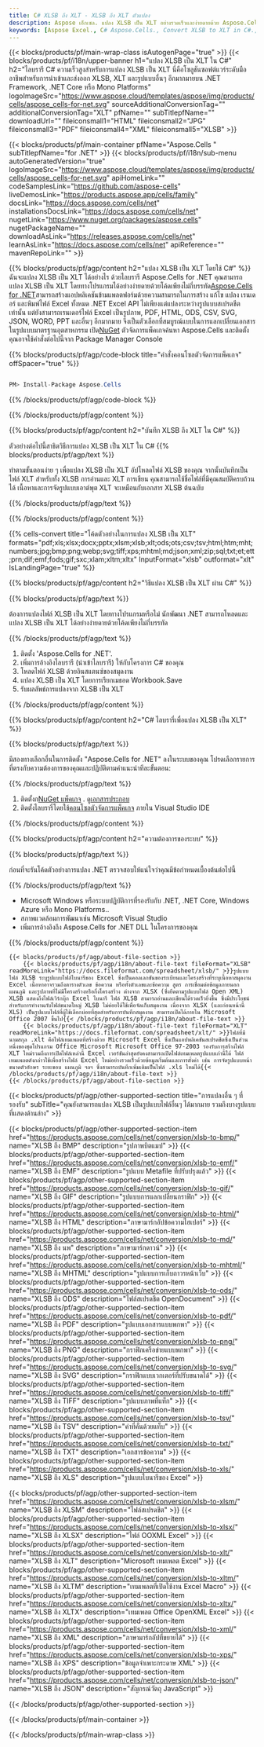 ```yaml
---
title: C# XLSB ถึง XLT - XLSB ถึง XLT ตัวแปลง
description: Aspose เอ็กเซล. แปลง XLSB เป็น XLT อย่างรวดเร็วและง่ายดายด้วย Aspose.Cells C# XLSB ถึง XLT C# บันทึก XLSB ถึง XLT บันทึก XLSB เป็น 07611134 81 ใช้ C#.
keywords: [Aspose Excel., C# Aspose.Cells., Convert XLSB to XLT in C#., Save XLSB to XLT using C#., C# XLSB to XLT saveformat., XLSB to XLT Converter., C# Save XLSB as XLT]
---
```

{{< blocks/products/pf/main-wrap-class isAutogenPage="true" >}}
{{< blocks/products/pf/i18n/upper-banner h1="แปลง XLSB เป็น XLT ใน C#" h2="ไลบรารี C# ความเร็วสูงสำหรับการแปลง XLSB เป็น XLT นี่คือโซลูชันซอฟต์แวร์ระดับมืออาชีพสำหรับการนำเข้าและส่งออก XLSB, XLT และรูปแบบอื่นๆ อีกมากมายบน .NET Framework, .NET Core หรือ Mono Platforms" logoImageSrc="https://www.aspose.cloud/templates/aspose/img/products/cells/aspose_cells-for-net.svg" sourceAdditionalConversionTag="" additionalConversionTag="XLT" pfName="" subTitlepfName="" downloadUrl="" fileiconsmall1="HTML" fileiconsmall2="JPG" fileiconsmall3="PDF" fileiconsmall4="XML" fileiconsmall5="XLSB" >}}

{{< blocks/products/pf/main-container pfName="Aspose.Cells " subTitlepfName="for .NET" >}}
{{< blocks/products/pf/i18n/sub-menu autoGeneratedVersion="true" logoImageSrc="https://www.aspose.cloud/templates/aspose/img/products/cells/aspose_cells-for-net.svg" apiHomeLink="" codeSamplesLink="https://github.com/aspose-cells" liveDemosLink="https://products.aspose.app/cells/family" docsLink="https://docs.aspose.com/cells/net" installationsDocsLink="https://docs.aspose.com/cells/net" nugetLink="https://www.nuget.org/packages/aspose.cells" nugetPackageName="" downloadAsLink="https://releases.aspose.com/cells/net" learnAsLink="https://docs.aspose.com/cells/net" apiReference="" mavenRepoLink="" >}}

{{% blocks/products/pf/agp/content h2="แปลง XLSB เป็น XLT โดยใช้ C#" %}}
ฉันจะแปลง XLSB เป็น XLT ได้อย่างไร ด้วยไลบรารี Aspose.Cells for .NET คุณสามารถแปลง XLSB เป็น XLT โดยทางโปรแกรมได้อย่างง่ายดายด้วยโค้ดเพียงไม่กี่บรรทัด[Aspose.Cells for .NET](https://products.aspose.com/cells/net)สามารถสร้างแอปพลิเคชันข้ามแพลตฟอร์มด้วยความสามารถในการสร้าง แก้ไข แปลง เรนเดอร์ และพิมพ์ไฟล์ Excel ทั้งหมด .NET Excel API ไม่เพียงแต่แปลงระหว่างรูปแบบสเปรดชีตเท่านั้น แต่ยังสามารถเรนเดอร์ไฟล์ Excel เป็นรูปภาพ, PDF, HTML, ODS, CSV, SVG, JSON, WORD, PPT และอื่นๆ อีกมากมาย จึงเป็นตัวเลือกที่สมบูรณ์แบบในการแลกเปลี่ยนเอกสารในรูปแบบมาตรฐานอุตสาหกรรม เปิด[NuGet](https://www.nuget.org/packages/aspose.cells) ตัวจัดการแพ็คเกจค้นหา Aspose.Cells และติดตั้ง คุณอาจใช้คำสั่งต่อไปนี้จาก Package Manager Console

{{% blocks/products/pf/agp/code-block title="คำสั่งคอนโซลตัวจัดการแพ็คเกจ" offSpacer="true" %}}

```cs

PM> Install-Package Aspose.Cells

```

{{% /blocks/products/pf/agp/code-block %}}

{{% /blocks/products/pf/agp/content %}}

{{% blocks/products/pf/agp/content h2="บันทึก XLSB ถึง XLT ใน C#" %}}

ตัวอย่างต่อไปนี้สาธิตวิธีการแปลง XLSB เป็น XLT ใน C#
{{% blocks/products/pf/agp/text %}}

ทำตามขั้นตอนง่าย ๆ เพื่อแปลง XLSB เป็น XLT อัปโหลดไฟล์ XLSB ของคุณ จากนั้นบันทึกเป็นไฟล์ XLT สำหรับทั้ง XLSB การอ่านและ XLT การเขียน คุณสามารถใช้ชื่อไฟล์ที่มีคุณสมบัติครบถ้วนได้ เนื้อหาและการจัดรูปแบบเอาต์พุต XLT จะเหมือนกับเอกสาร XLSB ต้นฉบับ

{{% /blocks/products/pf/agp/text %}}

{{% /blocks/products/pf/agp/content %}}

{{% cells-convert title="โค้ดตัวอย่างในการแปลง XLSB เป็น XLT" formats="pdf;xls;xlsx;docx;pptx;xlsm;xlsb;xlt;ods;ots;csv;tsv;html;htm;mht;numbers;jpg;bmp;png;webp;svg;tiff;xps;mhtml;md;json;xml;zip;sql;txt;et;ett;prn;dif;emf;fods;gif;sxc;xlam;xltm;xltx" InputFormat="xlsb" outformat="xlt" IsLandingPage="true" %}}

{{% blocks/products/pf/agp/content h2="วิธีแปลง XLSB เป็น XLT ผ่าน C#" %}}

{{% blocks/products/pf/agp/text %}}

ต้องการแปลงไฟล์ XLSB เป็น XLT โดยทางโปรแกรมหรือไม่ นักพัฒนา .NET สามารถโหลดและแปลง XLSB เป็น XLT ได้อย่างง่ายดายด้วยโค้ดเพียงไม่กี่บรรทัด

{{% /blocks/products/pf/agp/text %}}

1.  ติดตั้ง 'Aspose.Cells for .NET'.
1.  เพิ่มการอ้างอิงไลบรารี (นำเข้าไลบรารี) ให้กับโครงการ C# ของคุณ
1.  โหลดไฟล์ XLSB ด้วยอินสแตนซ์ของสมุดงาน
1.  แปลง XLSB เป็น XLT โดยการเรียกเมธอด Workbook.Save
1.  รับผลลัพธ์การแปลงจาก XLSB เป็น XLT

{{% /blocks/products/pf/agp/content %}}

{{% blocks/products/pf/agp/content h2="C# ไลบรารี่เพื่อแปลง XLSB เป็น XLT" %}}

{{% blocks/products/pf/agp/text %}}

มีสองทางเลือกอื่นในการติดตั้ง "Aspose.Cells for .NET" ลงในระบบของคุณ โปรดเลือกรายการที่ตรงกับความต้องการของคุณและปฏิบัติตามคำแนะนำทีละขั้นตอน:

{{% /blocks/products/pf/agp/text %}}

1.  ติดตั้งก[NuGet แพ็คเกจ](https://www.nuget.org/packages/Aspose.Cells/) . ดู[เอกสารประกอบ](https://docs.aspose.com/cells/net/installation/#install-asposecells-for-net-through-nuget)
1.  ติดตั้งไลบรารี่โดยใช้[คอนโซลตัวจัดการแพ็คเกจ](https://docs.aspose.com/cells/net/installation/#install-asposecells-using-the-package-manager-console) ภายใน Visual Studio IDE

{{% /blocks/products/pf/agp/content %}}

{{% blocks/products/pf/agp/content h2="ความต้องการของระบบ" %}}

{{% blocks/products/pf/agp/text %}}

 ก่อนที่จะรันโค้ดตัวอย่างการแปลง .NET ตรวจสอบให้แน่ใจว่าคุณมีข้อกำหนดเบื้องต้นต่อไปนี้

{{% /blocks/products/pf/agp/text %}}

-  Microsoft Windows หรือระบบปฏิบัติการที่รองรับกับ .NET, .NET Core, Windows Azure หรือ Mono Platforms..
-  สภาพแวดล้อมการพัฒนาเช่น Microsoft Visual Studio
-  เพิ่มการอ้างอิงถึง Aspose.Cells for .NET DLL ในโครงการของคุณ

{{% /blocks/products/pf/agp/content %}}

<!-- aboutfile Starts -->
    {{< blocks/products/pf/agp/about-file-section >}}
        {{< blocks/products/pf/agp/i18n/about-file-text fileFormat="XLSB" readMoreLink="https://docs.fileformat.com/spreadsheet/xlsb/" >}}รูปแบบไฟล์ XLSB ระบุรูปแบบไฟล์ไบนารีของ Excel ซึ่งเป็นคอลเลกชันของระเบียนและโครงสร้างที่ระบุเนื้อหาสมุดงาน Excel เนื้อหาอาจรวมถึงตารางตัวเลข ข้อความ หรือทั้งตัวเลขและข้อความ สูตร การเชื่อมต่อข้อมูลภายนอก แผนภูมิ และรูปภาพที่ไม่มีโครงสร้างหรือกึ่งโครงสร้าง ต่างจาก XLSX (ซึ่งยึดตามรูปแบบไฟล์ Open XML) XLSB แสดงถึงไฟล์เวิร์กบุ๊ก Excel ไบนารี ไฟล์ XLSB สามารถอ่านและเขียนได้รวดเร็วยิ่งขึ้น ซึ่งมีประโยชน์สำหรับการทำงานกับไฟล์ขนาดใหญ่ XLSB ไม่ค่อยได้ใช้เพื่อจัดเก็บสมุดงาน เนื่องจาก XLSX (และก่อนหน้านี้ XLS) เป็นรูปแบบไฟล์ที่ผู้ใช้เลือกบ่อยที่สุดสำหรับการบันทึกสมุดงาน สามารถเปิดได้ภายใน Microsoft Office 2007 ขึ้นไป{{< /blocks/products/pf/agp/i18n/about-file-text >}}
        {{< blocks/products/pf/agp/i18n/about-file-text fileFormat="XLT" readMoreLink="https://docs.fileformat.com/spreadsheet/xlt/" >}}ไฟล์ที่มีนามสกุล .xlt คือไฟล์เทมเพลตที่สร้างด้วย Microsoft Excel ซึ่งเป็นแอปพลิเคชันสเปรดชีตซึ่งเป็นส่วนหนึ่งของชุดโปรแกรม Office Microsoft Microsoft Office 97-2003 รองรับการสร้างไฟล์ XLT ใหม่รวมถึงการเปิดไฟล์เหล่านี้ Excel เวอร์ชันล่าสุดยังคงสามารถเปิดไฟล์เทมเพลตรูปแบบเก่านี้ได้ ไฟล์เทมเพลตดังกล่าวใช้เพื่อสร้างไฟล์ Excel ใหม่อย่างรวดเร็วด้วยข้อมูลเริ่มต้นและการตั้งค่า เช่น การจัดรูปแบบหน้า ขนาดตัวอักษร ระยะขอบ แผนภูมิ ฯลฯ ซึ่งสามารถบันทึกเพิ่มเติมเป็นไฟล์ .xls ใหม่ได้{{< /blocks/products/pf/agp/i18n/about-file-text >}}
    {{< /blocks/products/pf/agp/about-file-section >}}
<!-- aboutfile Ends -->

{{< blocks/products/pf/agp/other-supported-section title="การแปลงอื่น ๆ ที่รองรับ" subTitle="คุณยังสามารถแปลง XLSB เป็นรูปแบบไฟล์อื่นๆ ได้มากมาย รวมถึงบางรูปแบบที่แสดงด้านล่าง" >}}

{{< blocks/products/pf/agp/other-supported-section-item href="https://products.aspose.com/cells/net/conversion/xlsb-to-bmp/" name="XLSB ถึง BMP" description="รูปภาพบิตแมป" >}}
{{< blocks/products/pf/agp/other-supported-section-item href="https://products.aspose.com/cells/net/conversion/xlsb-to-emf/" name="XLSB ถึง EMF" description="รูปแบบ Metafile ที่ปรับปรุงแล้ว" >}}
{{< blocks/products/pf/agp/other-supported-section-item href="https://products.aspose.com/cells/net/conversion/xlsb-to-gif/" name="XLSB ถึง GIF" description="รูปแบบการแลกเปลี่ยนกราฟิก" >}}
{{< blocks/products/pf/agp/other-supported-section-item href="https://products.aspose.com/cells/net/conversion/xlsb-to-html/" name="XLSB ถึง HTML" description="ภาษามาร์กอัปข้อความไฮเปอร์" >}}
{{< blocks/products/pf/agp/other-supported-section-item href="https://products.aspose.com/cells/net/conversion/xlsb-to-md/" name="XLSB ถึง นพ" description="ภาษามาร์กดาวน์" >}}
{{< blocks/products/pf/agp/other-supported-section-item href="https://products.aspose.com/cells/net/conversion/xlsb-to-mhtml/" name="XLSB ถึง MHTML" description="รูปแบบการเก็บถาวรหน้าเว็บ" >}}
{{< blocks/products/pf/agp/other-supported-section-item href="https://products.aspose.com/cells/net/conversion/xlsb-to-ods/" name="XLSB ถึง ODS" description="ไฟล์สเปรดชีต OpenDocument" >}}
{{< blocks/products/pf/agp/other-supported-section-item href="https://products.aspose.com/cells/net/conversion/xlsb-to-pdf/" name="XLSB ถึง PDF" description="รูปแบบเอกสารแบบพกพา" >}}
{{< blocks/products/pf/agp/other-supported-section-item href="https://products.aspose.com/cells/net/conversion/xlsb-to-png/" name="XLSB ถึง PNG" description="กราฟิกเครือข่ายแบบพกพา" >}}
{{< blocks/products/pf/agp/other-supported-section-item href="https://products.aspose.com/cells/net/conversion/xlsb-to-svg/" name="XLSB ถึง SVG" description="กราฟิกแบบเวกเตอร์ที่ปรับขนาดได้" >}}
{{< blocks/products/pf/agp/other-supported-section-item href="https://products.aspose.com/cells/net/conversion/xlsb-to-tiff/" name="XLSB ถึง TIFF" description="รูปแบบภาพที่แท็ก" >}}
{{< blocks/products/pf/agp/other-supported-section-item href="https://products.aspose.com/cells/net/conversion/xlsb-to-tsv/" name="XLSB ถึง TSV" description="ค่าที่คั่นด้วยแท็บ" >}}
{{< blocks/products/pf/agp/other-supported-section-item href="https://products.aspose.com/cells/net/conversion/xlsb-to-txt/" name="XLSB ถึง TXT" description="เอกสารข้อความ" >}}
{{< blocks/products/pf/agp/other-supported-section-item href="https://products.aspose.com/cells/net/conversion/xlsb-to-xls/" name="XLSB ถึง XLS" description="รูปแบบไบนารีของ Excel" >}}

{{< blocks/products/pf/agp/other-supported-section-item href="https://products.aspose.com/cells/net/conversion/xlsb-to-xlsm/" name="XLSB ถึง XLSM" description="ไฟล์สเปรดชีต" >}}
{{< blocks/products/pf/agp/other-supported-section-item href="https://products.aspose.com/cells/net/conversion/xlsb-to-xlsx/" name="XLSB ถึง XLSX" description="ไฟล์ OOXML Excel" >}}
{{< blocks/products/pf/agp/other-supported-section-item href="https://products.aspose.com/cells/net/conversion/xlsb-to-xlt/" name="XLSB ถึง XLT" description="Microsoft เทมเพลต Excel" >}}
{{< blocks/products/pf/agp/other-supported-section-item href="https://products.aspose.com/cells/net/conversion/xlsb-to-xltm/" name="XLSB ถึง XLTM" description="เทมเพลตที่เปิดใช้งาน Excel Macro" >}}
{{< blocks/products/pf/agp/other-supported-section-item href="https://products.aspose.com/cells/net/conversion/xlsb-to-xltx/" name="XLSB ถึง XLTX" description="เทมเพลต Office OpenXML Excel" >}}
{{< blocks/products/pf/agp/other-supported-section-item href="https://products.aspose.com/cells/net/conversion/xlsb-to-xml/" name="XLSB ถึง XML" description="ภาษามาร์กอัปที่ขยายได้" >}}
{{< blocks/products/pf/agp/other-supported-section-item href="https://products.aspose.com/cells/net/conversion/xlsb-to-xps/" name="XLSB ถึง XPS" description="ข้อมูลจำเพาะกระดาษ XML" >}}
{{< blocks/products/pf/agp/other-supported-section-item href="https://products.aspose.com/cells/net/conversion/xlsb-to-json/" name="XLSB ถึง JSON" description="สัญกรณ์วัตถุ JavaScript" >}}

{{< /blocks/products/pf/agp/other-supported-section >}}

{{< /blocks/products/pf/main-container >}}
    
{{< /blocks/products/pf/main-wrap-class >}}
